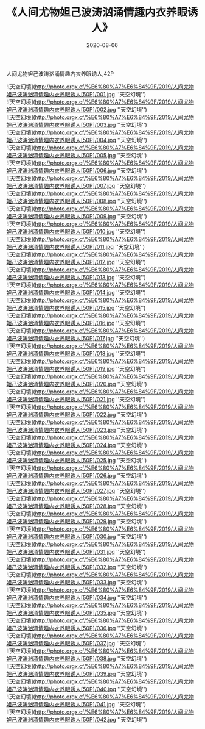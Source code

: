 ﻿---
layout: post
title: 《人间尤物妲己波涛汹涌情趣内衣养眼诱人》
date: 2020-08-06
img: http://photo.orgx.cf/%E6%80%A7%E6%84%9F/2019/人间尤物妲己波涛汹涌情趣内衣养眼诱人[50P]/000.jpg
tags: [美女,性感,泳衣]
---

人间尤物妲己波涛汹涌情趣内衣养眼诱人,42P

![天空幻境](http://photo.orgx.cf/%E6%80%A7%E6%84%9F/2019/人间尤物妲己波涛汹涌情趣内衣养眼诱人[50P]/001.jpg ''天空幻境'')<br>
![天空幻境](http://photo.orgx.cf/%E6%80%A7%E6%84%9F/2019/人间尤物妲己波涛汹涌情趣内衣养眼诱人[50P]/002.jpg ''天空幻境'')<br>
![天空幻境](http://photo.orgx.cf/%E6%80%A7%E6%84%9F/2019/人间尤物妲己波涛汹涌情趣内衣养眼诱人[50P]/003.jpg ''天空幻境'')<br>
![天空幻境](http://photo.orgx.cf/%E6%80%A7%E6%84%9F/2019/人间尤物妲己波涛汹涌情趣内衣养眼诱人[50P]/004.jpg ''天空幻境'')<br>
![天空幻境](http://photo.orgx.cf/%E6%80%A7%E6%84%9F/2019/人间尤物妲己波涛汹涌情趣内衣养眼诱人[50P]/005.jpg ''天空幻境'')<br>
![天空幻境](http://photo.orgx.cf/%E6%80%A7%E6%84%9F/2019/人间尤物妲己波涛汹涌情趣内衣养眼诱人[50P]/006.jpg ''天空幻境'')<br>
![天空幻境](http://photo.orgx.cf/%E6%80%A7%E6%84%9F/2019/人间尤物妲己波涛汹涌情趣内衣养眼诱人[50P]/007.jpg ''天空幻境'')<br>
![天空幻境](http://photo.orgx.cf/%E6%80%A7%E6%84%9F/2019/人间尤物妲己波涛汹涌情趣内衣养眼诱人[50P]/008.jpg ''天空幻境'')<br>
![天空幻境](http://photo.orgx.cf/%E6%80%A7%E6%84%9F/2019/人间尤物妲己波涛汹涌情趣内衣养眼诱人[50P]/009.jpg ''天空幻境'')<br>
![天空幻境](http://photo.orgx.cf/%E6%80%A7%E6%84%9F/2019/人间尤物妲己波涛汹涌情趣内衣养眼诱人[50P]/010.jpg ''天空幻境'')<br>
![天空幻境](http://photo.orgx.cf/%E6%80%A7%E6%84%9F/2019/人间尤物妲己波涛汹涌情趣内衣养眼诱人[50P]/011.jpg ''天空幻境'')<br>
![天空幻境](http://photo.orgx.cf/%E6%80%A7%E6%84%9F/2019/人间尤物妲己波涛汹涌情趣内衣养眼诱人[50P]/012.jpg ''天空幻境'')<br>
![天空幻境](http://photo.orgx.cf/%E6%80%A7%E6%84%9F/2019/人间尤物妲己波涛汹涌情趣内衣养眼诱人[50P]/013.jpg ''天空幻境'')<br>
![天空幻境](http://photo.orgx.cf/%E6%80%A7%E6%84%9F/2019/人间尤物妲己波涛汹涌情趣内衣养眼诱人[50P]/014.jpg ''天空幻境'')<br>
![天空幻境](http://photo.orgx.cf/%E6%80%A7%E6%84%9F/2019/人间尤物妲己波涛汹涌情趣内衣养眼诱人[50P]/015.jpg ''天空幻境'')<br>
![天空幻境](http://photo.orgx.cf/%E6%80%A7%E6%84%9F/2019/人间尤物妲己波涛汹涌情趣内衣养眼诱人[50P]/016.jpg ''天空幻境'')<br>
![天空幻境](http://photo.orgx.cf/%E6%80%A7%E6%84%9F/2019/人间尤物妲己波涛汹涌情趣内衣养眼诱人[50P]/017.jpg ''天空幻境'')<br>
![天空幻境](http://photo.orgx.cf/%E6%80%A7%E6%84%9F/2019/人间尤物妲己波涛汹涌情趣内衣养眼诱人[50P]/018.jpg ''天空幻境'')<br>
![天空幻境](http://photo.orgx.cf/%E6%80%A7%E6%84%9F/2019/人间尤物妲己波涛汹涌情趣内衣养眼诱人[50P]/019.jpg ''天空幻境'')<br>
![天空幻境](http://photo.orgx.cf/%E6%80%A7%E6%84%9F/2019/人间尤物妲己波涛汹涌情趣内衣养眼诱人[50P]/020.jpg ''天空幻境'')<br>
![天空幻境](http://photo.orgx.cf/%E6%80%A7%E6%84%9F/2019/人间尤物妲己波涛汹涌情趣内衣养眼诱人[50P]/021.jpg ''天空幻境'')<br>
![天空幻境](http://photo.orgx.cf/%E6%80%A7%E6%84%9F/2019/人间尤物妲己波涛汹涌情趣内衣养眼诱人[50P]/022.jpg ''天空幻境'')<br>
![天空幻境](http://photo.orgx.cf/%E6%80%A7%E6%84%9F/2019/人间尤物妲己波涛汹涌情趣内衣养眼诱人[50P]/023.jpg ''天空幻境'')<br>
![天空幻境](http://photo.orgx.cf/%E6%80%A7%E6%84%9F/2019/人间尤物妲己波涛汹涌情趣内衣养眼诱人[50P]/024.jpg ''天空幻境'')<br>
![天空幻境](http://photo.orgx.cf/%E6%80%A7%E6%84%9F/2019/人间尤物妲己波涛汹涌情趣内衣养眼诱人[50P]/025.jpg ''天空幻境'')<br>
![天空幻境](http://photo.orgx.cf/%E6%80%A7%E6%84%9F/2019/人间尤物妲己波涛汹涌情趣内衣养眼诱人[50P]/026.jpg ''天空幻境'')<br>
![天空幻境](http://photo.orgx.cf/%E6%80%A7%E6%84%9F/2019/人间尤物妲己波涛汹涌情趣内衣养眼诱人[50P]/027.jpg ''天空幻境'')<br>
![天空幻境](http://photo.orgx.cf/%E6%80%A7%E6%84%9F/2019/人间尤物妲己波涛汹涌情趣内衣养眼诱人[50P]/028.jpg ''天空幻境'')<br>
![天空幻境](http://photo.orgx.cf/%E6%80%A7%E6%84%9F/2019/人间尤物妲己波涛汹涌情趣内衣养眼诱人[50P]/029.jpg ''天空幻境'')<br>
![天空幻境](http://photo.orgx.cf/%E6%80%A7%E6%84%9F/2019/人间尤物妲己波涛汹涌情趣内衣养眼诱人[50P]/030.jpg ''天空幻境'')<br>
![天空幻境](http://photo.orgx.cf/%E6%80%A7%E6%84%9F/2019/人间尤物妲己波涛汹涌情趣内衣养眼诱人[50P]/031.jpg ''天空幻境'')<br>
![天空幻境](http://photo.orgx.cf/%E6%80%A7%E6%84%9F/2019/人间尤物妲己波涛汹涌情趣内衣养眼诱人[50P]/032.jpg ''天空幻境'')<br>
![天空幻境](http://photo.orgx.cf/%E6%80%A7%E6%84%9F/2019/人间尤物妲己波涛汹涌情趣内衣养眼诱人[50P]/033.jpg ''天空幻境'')<br>
![天空幻境](http://photo.orgx.cf/%E6%80%A7%E6%84%9F/2019/人间尤物妲己波涛汹涌情趣内衣养眼诱人[50P]/034.jpg ''天空幻境'')<br>
![天空幻境](http://photo.orgx.cf/%E6%80%A7%E6%84%9F/2019/人间尤物妲己波涛汹涌情趣内衣养眼诱人[50P]/035.jpg ''天空幻境'')<br>
![天空幻境](http://photo.orgx.cf/%E6%80%A7%E6%84%9F/2019/人间尤物妲己波涛汹涌情趣内衣养眼诱人[50P]/036.jpg ''天空幻境'')<br>
![天空幻境](http://photo.orgx.cf/%E6%80%A7%E6%84%9F/2019/人间尤物妲己波涛汹涌情趣内衣养眼诱人[50P]/037.jpg ''天空幻境'')<br>
![天空幻境](http://photo.orgx.cf/%E6%80%A7%E6%84%9F/2019/人间尤物妲己波涛汹涌情趣内衣养眼诱人[50P]/038.jpg ''天空幻境'')<br>
![天空幻境](http://photo.orgx.cf/%E6%80%A7%E6%84%9F/2019/人间尤物妲己波涛汹涌情趣内衣养眼诱人[50P]/039.jpg ''天空幻境'')<br>
![天空幻境](http://photo.orgx.cf/%E6%80%A7%E6%84%9F/2019/人间尤物妲己波涛汹涌情趣内衣养眼诱人[50P]/040.jpg ''天空幻境'')<br>
![天空幻境](http://photo.orgx.cf/%E6%80%A7%E6%84%9F/2019/人间尤物妲己波涛汹涌情趣内衣养眼诱人[50P]/041.jpg ''天空幻境'')<br>
![天空幻境](http://photo.orgx.cf/%E6%80%A7%E6%84%9F/2019/人间尤物妲己波涛汹涌情趣内衣养眼诱人[50P]/042.jpg ''天空幻境'')<br>
